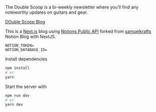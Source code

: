The Double Scoop is a bi-weekly newsletter where you’ll find any noteworthy updates on guitars and gear.

[DOuble Scoop Blog](https://doublescoopblog.vercel.app/)

This is a [Next.js](https://nextjs.org/) blog using [Notions Public API](https://developers.notion.com) forked from [samuelkrafts](https://github.com/samuelkraft/notion-blog-nextjs) Notion Blog with NextJS. 



```
NOTION_TOKEN=
NOTION_DATABASE_ID=
```

Install dependencies

```bash
npm install
# or
yarn
```

Start the server with

```bash
npm run dev
# or
yarn dev
```
